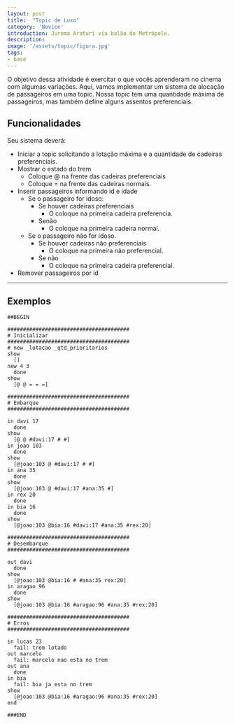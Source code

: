 ```yaml
---
layout: post
title:  "Topic de Luxo"
category: 'Novice' 
introduction: Jurema Araturi via balão do Metrópole. 
description:
image: '/assets/topic/figura.jpg'
tags:
- base
---
```


O objetivo dessa atividade é exercitar o que vocês aprenderam no cinema com algumas variações. Aqui, vamos implementar um sistema de alocação de passageiros em uma topic. Nossa topic tem uma quantidade máxima de passageiros, mas também define alguns assentos preferenciais.

## Funcionalidades
Seu sistema deverá:

- Iniciar a topic solicitando a lotação máxima e a quantidade de cadeiras preferenciais.
- Mostrar o estado do trem
    - Coloque @ na frente das cadeiras preferenciais
    - Coloque = na frente das cadeiras normais.
- Inserir passageiros informando id e idade
    - Se o passageiro for idoso:
        - Se houver cadeiras preferenciais
            - O coloque na primeira cadeira preferencia.
        - Senão
            - O coloque na primeira cadeira normal.
    - Se o passageiro não for idoso.
        - Se houver cadeiras não preferenciais
            - O coloque na primeira não preferencial.
        - Se não
            - O coloque na primeira cadeira preferencial.
- Remover passageiros por id

---
## Exemplos

```
##BEGIN

#######################################
# Inicializar
#######################################
# new _lotacao _qtd_prioritarios
show
  []
new 4 3
  done
show
  [@ @ = = =]

#######################################
# Embarque
#######################################

in davi 17
  done
show
  [@ @ #davi:17 # #]
in joao 103
  done
show
  [@joao:103 @ #davi:17 # #]
in ana 35
  done
show
  [@joao:103 @ #davi:17 #ana:35 #]
in rex 20
  done
in bia 16
  done
show
  [@joao:103 @bia:16 #davi:17 #ana:35 #rex:20]

#######################################
# Desembarque
#######################################

out davi
  done
show
  [@joao:103 @bia:16 # #ana:35 rex:20]
in aragao 96
  done
show
  [@joao:103 @bia:16 #aragao:96 #ana:35 #rex:20]

#######################################
# Erros
#######################################

in lucas 23
  fail: trem lotado
out marcelo
  fail: marcelo nao esta no trem
out ana
  done
in bia
  fail: bia ja esta no trem
show
  [@joao:103 @bia:16 #aragao:96 #ana:35 #rex:20]
end

###END
```


